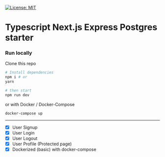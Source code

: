 [![License: MIT](https://img.shields.io/badge/License-MIT-green.svg)](https://github.com/yhagio/next-typescript-knex-express/blob/master/LICENSE)

# Typescript Next.js Express Postgres starter


### Run locally
Clone this repo


```sh
# Install dependencies
npm i # or
yarn

# then start
npm run dev
```

or with Docker / Docker-Compose
```sh
docker-compose up
```


---

- [x] User Signup
- [x] User Login
- [x] User Logout
- [x] User Profile (Protected page)
- [x] Dockerized (basic) with docker-compose